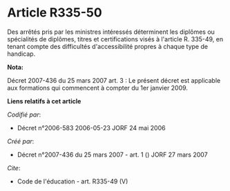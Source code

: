 # Article R335-50

Des arrêtés pris par les ministres intéressés déterminent les diplômes ou spécialités de diplômes, titres et certifications
visés à l'article R. 335-49, en tenant compte des difficultés d'accessibilité propres à chaque type de handicap.

**Nota:**

Décret 2007-436 du 25 mars 2007 art. 3 : Le présent décret est applicable aux formations qui commencent à compter du 1er
janvier 2009.

**Liens relatifs à cet article**

_Codifié par_:

  - Décret n°2006-583 2006-05-23 JORF 24 mai 2006

_Créé par_:

  - Décret n°2007-436 du 25 mars 2007 - art. 1 () JORF 27 mars 2007

_Cite_:

  - Code de l'éducation - art. R335-49 (V)
